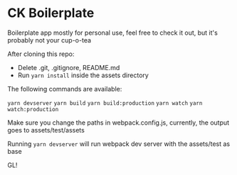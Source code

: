 # CK Boilerplate

Boilerplate app mostly for personal use, feel free to check it out, but it's probably not your cup-o-tea


After cloning this repo:

- Delete .git, .gitignore, README.md
- Run `yarn install` inside the assets directory

The following commands are available:

`yarn devserver`
`yarn build`
`yarn build:production`
`yarn watch`
`yarn watch:production`


Make sure you change the paths in webpack.config.js, currently, the output goes to assets/test/assets

Running `yarn devserver` will run webpack dev server with the assets/test as base

GL!
